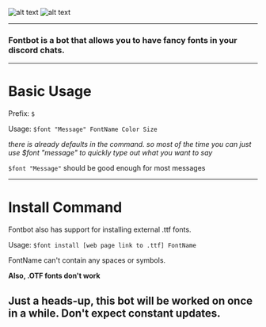 ![alt text][logo]
![alt text][warning]

[logo]: https://cdn.pbrd.co/images/HesFof7.png
[warning]: https://cdn.pbrd.co/images/HesGDp8.png

***

### Fontbot is a bot that allows you to have fancy fonts in your discord chats.

***
# Basic Usage

Prefix: ``$``

Usage: ``$font "Message" FontName Color Size``

*there is already defaults in the command. so most of the time you can just use $font "message" to quickly type out what you want to say*

``$font "Message"``
should be good enough for most messages
***
# Install Command

Fontbot also has support for installing external .ttf fonts. 

Usage: ``$font install [web page link to .ttf] FontName``

FontName can't contain any spaces or symbols. 

**Also, .OTF fonts don't work**

## Just a heads-up, this bot will be worked on once in a while. Don't expect constant updates.
